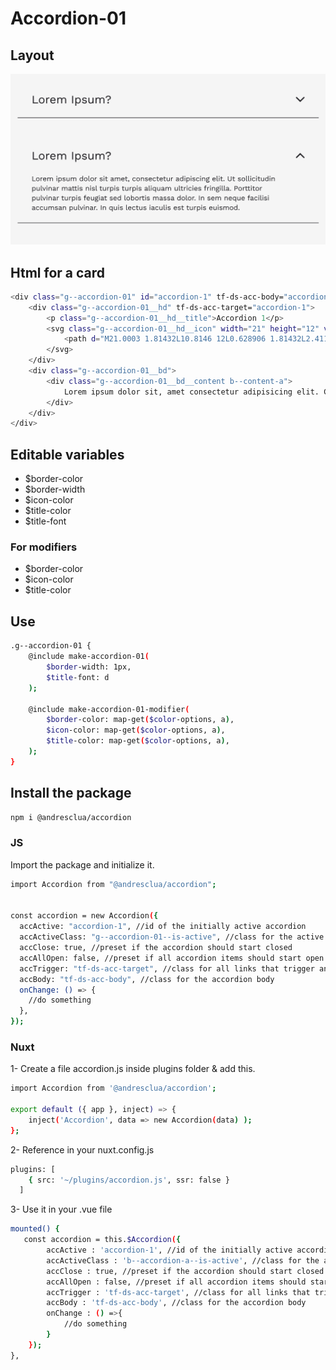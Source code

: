 # Accordion-01

## Layout

![alt text][accordion-01]

[accordion-01]: /src/img/global-components/accordion/accordion-01.png

## Html for a card

```sh
<div class="g--accordion-01" id="accordion-1" tf-ds-acc-body="accordion-1">
    <div class="g--accordion-01__hd" tf-ds-acc-target="accordion-1">
        <p class="g--accordion-01__hd__title">Accordion 1</p>
        <svg class="g--accordion-01__hd__icon" width="21" height="12" viewBox="0 0 21 12" fill="none" xmlns="http://www.w3.org/2000/svg">
            <path d="M21.0003 1.81432L10.8146 12L0.628906 1.81432L2.4114 -7.79153e-08L10.8146 8.18037L19.2178 -8.12545e-07L21.0003 1.81432Z" fill="#1A191D"/>
        </svg>
    </div>
    <div class="g--accordion-01__bd">
        <div class="g--accordion-01__bd__content b--content-a">
            Lorem ipsum dolor sit, amet consectetur adipisicing elit. Consequuntur nesciunt, sed quaerat ut a sapiente quia ea! Doloribus architecto aut voluptates quasi perspiciatis fugiat non nisi magni libero rem! Ducimus.
        </div>
    </div>
</div>
```

## Editable variables

- $border-color
- $border-width
- $icon-color
- $title-color
- $title-font

### For modifiers

- $border-color
- $icon-color
- $title-color

## Use

```sh
.g--accordion-01 {
    @include make-accordion-01(
        $border-width: 1px,
        $title-font: d
    );

    @include make-accordion-01-modifier(
        $border-color: map-get($color-options, a),
        $icon-color: map-get($color-options, a),
        $title-color: map-get($color-options, a),
    );
}
```

## Install the package

```sh
npm i @andresclua/accordion
```

### JS

Import the package and initialize it.

```sh
import Accordion from "@andresclua/accordion";


const accordion = new Accordion({
  accActive: "accordion-1", //id of the initially active accordion
  accActiveClass: "g--accordion-01--is-active", //class for the active accordion
  accClose: true, //preset if the accordion should start closed
  accAllOpen: false, //preset if all accordion items should start open
  accTrigger: "tf-ds-acc-target", //class for all links that trigger an accordion item
  accBody: "tf-ds-acc-body", //class for the accordion body
  onChange: () => {
    //do something
  },
});
```

### Nuxt

1- Create a file accordion.js inside plugins folder & add this.

```sh
import Accordion from '@andresclua/accordion';

export default ({ app }, inject) => {
    inject('Accordion', data => new Accordion(data) );
};
```

2- Reference in your nuxt.config.js

```sh
plugins: [
    { src: '~/plugins/accordion.js', ssr: false }
  ]
```

3- Use it in your .vue file

```sh
mounted() {
   const accordion = this.$Accordion({
        accActive : 'accordion-1', //id of the initially active accordion
        accActiveClass : 'b--accordion-a--is-active', //class for the active accordion
        accClose : true, //preset if the accordion should start closed
        accAllOpen : false, //preset if all accordion items should start open
        accTrigger : 'tf-ds-acc-target', //class for all links that trigger an accordion item
        accBody : 'tf-ds-acc-body', //class for the accordion body
        onChange : () =>{
            //do something
        }
    });
},
```
